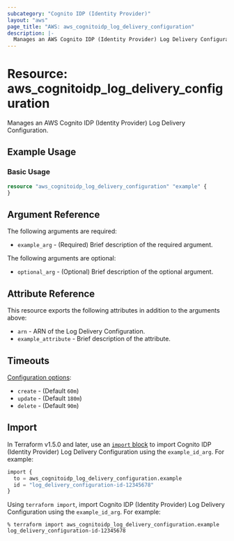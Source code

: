 ```yaml
---
subcategory: "Cognito IDP (Identity Provider)"
layout: "aws"
page_title: "AWS: aws_cognitoidp_log_delivery_configuration"
description: |-
  Manages an AWS Cognito IDP (Identity Provider) Log Delivery Configuration.
---
```

<!---
Documentation guidelines:
- Begin resource descriptions with "Manages..."
- Use simple language and avoid jargon
- Focus on brevity and clarity
- Use present tense and active voice
- Don't begin argument/attribute descriptions with "An", "The", "Defines", "Indicates", or "Specifies"
- Boolean arguments should begin with "Whether to"
- Use "example" instead of "test" in examples
--->

# Resource: aws_cognitoidp_log_delivery_configuration

Manages an AWS Cognito IDP (Identity Provider) Log Delivery Configuration.

## Example Usage

### Basic Usage

```terraform
resource "aws_cognitoidp_log_delivery_configuration" "example" {
}
```

## Argument Reference

The following arguments are required:

* `example_arg` - (Required) Brief description of the required argument.

The following arguments are optional:

* `optional_arg` - (Optional) Brief description of the optional argument.

## Attribute Reference

This resource exports the following attributes in addition to the arguments above:

* `arn` - ARN of the Log Delivery Configuration.
* `example_attribute` - Brief description of the attribute.

## Timeouts

[Configuration options](https://developer.hashicorp.com/terraform/language/resources/syntax#operation-timeouts):

* `create` - (Default `60m`)
* `update` - (Default `180m`)
* `delete` - (Default `90m`)

## Import

In Terraform v1.5.0 and later, use an [`import` block](https://developer.hashicorp.com/terraform/language/import) to import Cognito IDP (Identity Provider) Log Delivery Configuration using the `example_id_arg`. For example:

```terraform
import {
  to = aws_cognitoidp_log_delivery_configuration.example
  id = "log_delivery_configuration-id-12345678"
}
```

Using `terraform import`, import Cognito IDP (Identity Provider) Log Delivery Configuration using the `example_id_arg`. For example:

```console
% terraform import aws_cognitoidp_log_delivery_configuration.example log_delivery_configuration-id-12345678
```
